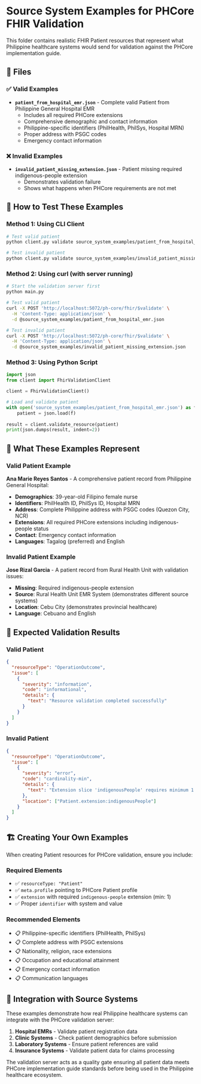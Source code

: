 # Source System Examples for PHCore FHIR Validation

This folder contains realistic FHIR Patient resources that represent what Philippine healthcare systems would send for validation against the PHCore implementation guide.

## 📁 Files

### ✅ Valid Examples
- **`patient_from_hospital_emr.json`** - Complete valid Patient from Philippine General Hospital EMR
  - Includes all required PHCore extensions
  - Comprehensive demographic and contact information
  - Philippine-specific identifiers (PhilHealth, PhilSys, Hospital MRN)
  - Proper address with PSGC codes
  - Emergency contact information

### ❌ Invalid Examples  
- **`invalid_patient_missing_extension.json`** - Patient missing required indigenous-people extension
  - Demonstrates validation failure
  - Shows what happens when PHCore requirements are not met

## 🧪 How to Test These Examples

### Method 1: Using CLI Client
```bash
# Test valid patient
python client.py validate source_system_examples/patient_from_hospital_emr.json

# Test invalid patient  
python client.py validate source_system_examples/invalid_patient_missing_extension.json
```

### Method 2: Using curl (with server running)
```bash
# Start the validation server first
python main.py

# Test valid patient
curl -X POST 'http://localhost:5072/ph-core/fhir/$validate' \
  -H 'Content-Type: application/json' \
  -d @source_system_examples/patient_from_hospital_emr.json

# Test invalid patient
curl -X POST 'http://localhost:5072/ph-core/fhir/$validate' \
  -H 'Content-Type: application/json' \
  -d @source_system_examples/invalid_patient_missing_extension.json
```

### Method 3: Using Python Script
```python
import json
from client import FhirValidationClient

client = FhirValidationClient()

# Load and validate patient
with open('source_system_examples/patient_from_hospital_emr.json') as f:
    patient = json.load(f)
    
result = client.validate_resource(patient)
print(json.dumps(result, indent=2))
```

## 🏥 What These Examples Represent

### Valid Patient Example
**Ana Marie Reyes Santos** - A comprehensive patient record from Philippine General Hospital:
- **Demographics**: 39-year-old Filipino female nurse
- **Identifiers**: PhilHealth ID, PhilSys ID, Hospital MRN
- **Address**: Complete Philippine address with PSGC codes (Quezon City, NCR)
- **Extensions**: All required PHCore extensions including indigenous-people status
- **Contact**: Emergency contact information
- **Languages**: Tagalog (preferred) and English

### Invalid Patient Example
**Jose Rizal Garcia** - A patient record from Rural Health Unit with validation issues:
- **Missing**: Required indigenous-people extension
- **Source**: Rural Health Unit EMR System (demonstrates different source systems)
- **Location**: Cebu City (demonstrates provincial healthcare)
- **Language**: Cebuano and English

## 🎯 Expected Validation Results

### Valid Patient
```json
{
  "resourceType": "OperationOutcome",
  "issue": [
    {
      "severity": "information",
      "code": "informational",
      "details": {
        "text": "Resource validation completed successfully"
      }
    }
  ]
}
```

### Invalid Patient
```json
{
  "resourceType": "OperationOutcome",
  "issue": [
    {
      "severity": "error",
      "code": "cardinality-min",
      "details": {
        "text": "Extension slice 'indigenousPeople' requires minimum 1 occurrence(s), found 0"
      },
      "location": ["Patient.extension:indigenousPeople"]
    }
  ]
}
```

## 🏗️ Creating Your Own Examples

When creating Patient resources for PHCore validation, ensure you include:

### Required Elements
- ✅ `resourceType: "Patient"`
- ✅ `meta.profile` pointing to PHCore Patient profile
- ✅ `extension` with required `indigenous-people` extension (min: 1)
- ✅ Proper `identifier` with system and value

### Recommended Elements
- 📋 Philippine-specific identifiers (PhilHealth, PhilSys)
- 📋 Complete address with PSGC extensions
- 📋 Nationality, religion, race extensions
- 📋 Occupation and educational attainment
- 📋 Emergency contact information
- 📋 Communication languages

## 🚀 Integration with Source Systems

These examples demonstrate how real Philippine healthcare systems can integrate with the PHCore validation server:

1. **Hospital EMRs** - Validate patient registration data
2. **Clinic Systems** - Check patient demographics before submission
3. **Laboratory Systems** - Ensure patient references are valid
4. **Insurance Systems** - Validate patient data for claims processing

The validation server acts as a quality gate ensuring all patient data meets PHCore implementation guide standards before being used in the Philippine healthcare ecosystem.
